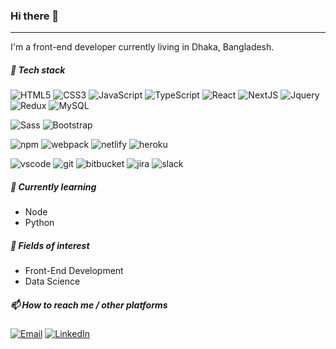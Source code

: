<!---
- 👋 Hi, I’m @fa-901
- 👀 I’m interested in ...
- 🌱 I’m currently learning ...
- 💞️ I’m looking to collaborate on ...
- 📫 How to reach me ...
--->

### Hi there 👋
---
I'm a front-end developer currently living in Dhaka, Bangladesh.

##### 🚀 Tech stack
![HTML5](https://img.shields.io/badge/-HTML5-%23E44D27?style=flat-square&logo=html5&logoColor=ffffff) ![CSS3](https://img.shields.io/badge/-CSS3-%231572B6?style=flat-square&logo=css3) ![JavaScript](https://img.shields.io/badge/-JavaScript-F7DF1E?style=flat-square&logo=javascript&logoColor=000000) ![TypeScript](https://img.shields.io/badge/TypeScript-007ACC?style=flat-square&logo=typescript&logoColor=white) ![React](https://img.shields.io/badge/-React-%23282C34?style=flat-square&logo=react) ![NextJS](https://img.shields.io/badge/-NextJS-000000?style=flat-square&logo=Next.js&logoColor=ffffff) ![Jquery](https://img.shields.io/badge/jQuery-0769AD?style=flat-square&logo=jquery&logoColor=white) ![Redux](https://img.shields.io/badge/Redux-593D88?style=flat-square&logo=redux&logoColor=white) ![MySQL](https://img.shields.io/badge/MySQL-4479A1?style=flat-square&logo=mysql&logoColor=white)

![Sass](https://img.shields.io/badge/-Sass-%23CC6699?style=flat-square&logo=sass&logoColor=ffffff) ![Bootstrap](https://img.shields.io/badge/Bootstrap-563D7C?style=flat-square&logo=bootstrap&logoColor=white)

![npm](https://img.shields.io/badge/-npm-CB3837?style=flat-square&logo=npm&logoColor=white) ![webpack](https://img.shields.io/badge/-Webpack-282C34?style=flat-square&logo=webpack) ![netlify](https://img.shields.io/badge/-Netlify-00C7B7?style=flat-square&logo=netlify&logoColor=white) ![heroku](https://img.shields.io/badge/-Heroku-430098?style=flat-square&logo=heroku&logoColor=white)

![vscode](https://img.shields.io/badge/-VSCode-007ACC?style=flat-square&logo=visual-studio-code&logoColor=white) ![git](https://img.shields.io/badge/-git-F05032?style=flat-square&logo=git&logoColor=white) ![bitbucket](https://img.shields.io/badge/-Bitbucket-0052CC?style=flat-square&logo=bitbucket&logoColor=white) ![jira](https://img.shields.io/badge/-Jira-0052CC?style=flat-square&logo=jira&logoColor=white) ![slack](https://img.shields.io/badge/-Slack-4A154B?style=flat-square&logo=slack&logoColor=white)

##### 🌱 Currently learning
- Node
- Python

##### 👀 Fields of interest
- Front-End Development
- Data Science

##### 📫  How to reach me / other platforms
 [![Email](https://img.shields.io/badge/Email-0078D4?style=flat&logo=Microsoft-Outlook&logoColor=white)](mailto:test@test.lol) [![LinkedIn](https://img.shields.io/badge/LinkedIn-0A66C2?style=flat&logo=linkedin&logoColor=white)](https://www.linkedin.com/in/farhan-alam901/)

<!---
fa-901/fa-901 is a ✨ special ✨ repository because its `README.md` (this file) appears on your GitHub profile.
You can click the Preview link to take a look at your changes.
--->
